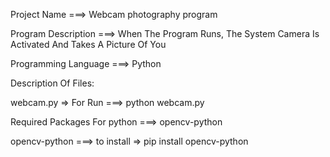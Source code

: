 Project Name ===> Webcam photography program

Program Description ===> When The Program Runs, The System Camera Is Activated And Takes A Picture Of You

Programming Language ===> Python

Description Of Files:

webcam.py => For Run ===> python webcam.py

Required Packages For python ===> opencv-python

opencv-python ===> to install => pip install opencv-python

